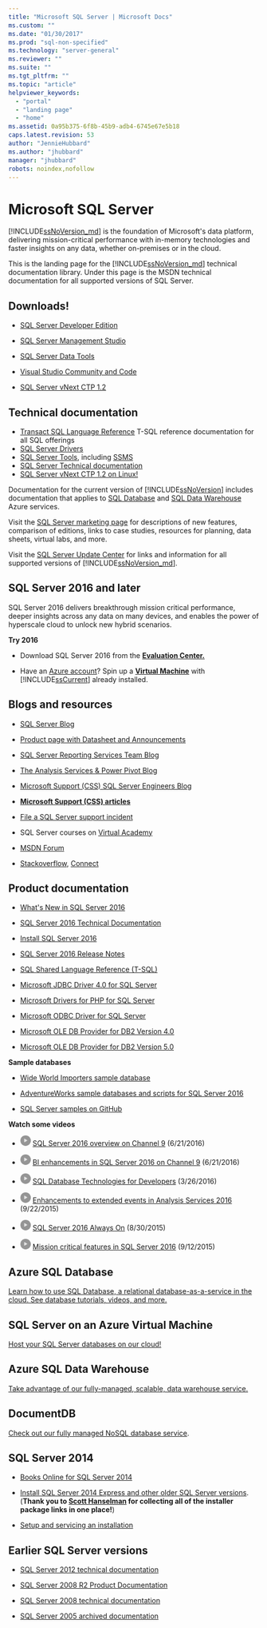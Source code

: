 ```yaml
---
title: "Microsoft SQL Server | Microsoft Docs"
ms.custom: ""
ms.date: "01/30/2017"
ms.prod: "sql-non-specified"
ms.technology: "server-general"
ms.reviewer: ""
ms.suite: ""
ms.tgt_pltfrm: ""
ms.topic: "article"
helpviewer_keywords: 
  - "portal"
  - "landing page"
  - "home"
ms.assetid: 0a95b375-6f8b-45b9-adb4-6745e67e5b18
caps.latest.revision: 53
author: "JennieHubbard"
ms.author: "jhubbard"
manager: "jhubbard"
robots: noindex,nofollow
---
```

# Microsoft SQL Server
[!INCLUDE[ssNoVersion_md](../includes/ssnoversion-md.md)] is the foundation of Microsoft's data platform, delivering mission-critical performance with in-memory technologies and faster insights on any data, whether on-premises or in the cloud.  
  
This is the landing page for the [!INCLUDE[ssNoVersion_md](../includes/ssnoversion-md.md)] technical documentation library. Under this page is the MSDN technical documentation for all supported versions of SQL Server.

## Downloads!
 - [SQL Server Developer Edition](https://my.visualstudio.com/downloads?q=sql%20server%20developer)

 - [SQL Server Management Studio](http://go.microsoft.com/fwlink/?linkid=832812)
 - [SQL Server Data Tools](https://msdn.microsoft.com/mt186501)
- [Visual Studio Community and Code](https://www.visualstudio.com/downloads/)
- [SQL Server vNext CTP 1.2](http://go.microsoft.com/fwlink/?LinkID=829477)

## Technical documentation 
-  [Transact SQL Language Reference](https://msdn.microsoft.com/library/dn198336.aspx) T-SQL reference documentation for all SQL offerings 
-  [SQL Server Drivers](https://msdn.microsoft.com/library/mt654049(v=sql.1).aspx)
-  [SQL Server Tools](https://msdn.microsoft.com/library/mt238365.aspx), including [SSMS](https://msdn.microsoft.com/library/hh213248.aspx)
 - [SQL Server Technical documentation](https://msdn.microsoft.com/library/ms130214.aspx)
 - [SQL Server vNext CTP 1.2 on Linux!](https://docs.microsoft.com/en-us/sql/linux/)
  
Documentation for the current version of [!INCLUDE[ssNoVersion](../includes/ssnoversion-md.md)] includes documentation that applies to  [SQL Database](https://docs.microsoft.com/en-us/azure/sql-database/) and  [SQL Data Warehouse](https://docs.microsoft.com/en-us/azure/sql-data-warehouse/) Azure services.  
  
Visit the [SQL Server marketing page](https://www.microsoft.com/server-cloud/products/sql-server/) for descriptions of new features, comparison of editions, links to case studies, resources for planning, data sheets, virtual labs, and more.  
 
Visit the [SQL Server Update Center](https://msdn.microsoft.com/library/ff803383.aspx) for links and information for all supported versions of [!INCLUDE[ssNoVersion_md](../includes/ssnoversion-md.md)].
  
## SQL Server 2016 and later
SQL Server 2016 delivers breakthrough mission critical performance, deeper insights across any data on many devices, and enables the power of hyperscale cloud to unlock new hybrid scenarios.  
 
**Try 2016**  

  -    Download SQL Server 2016  from the **[Evaluation Center.](https://www.microsoft.com/en-us/evalcenter/evaluate-sql-server-2016)**   
    
-   Have an [Azure account](https://azure.microsoft.com/en-us/free/)?  Spin up a **[Virtual Machine](https://azure.microsoft.com/en-us/marketplace/partners/microsoft/sqlserver2016rtmenterprisewindowsserver2012r2/?wt.mc_id=sqL16_vm)** with [!INCLUDE[ssCurrent](../includes/sscurrent-md.md)] already installed.

  
## Blogs and resources  
  
-   [SQL Server Blog](https://blogs.technet.microsoft.com/dataplatforminsider/) 
  
-   [Product page with Datasheet and Announcements](https://www.microsoft.com/en-us/server-cloud/products/sql-server-2016/)  
  
-   [SQL Server Reporting Services Team Blog](https://blogs.msdn.microsoft.com/sqlrsteamblog/)  
-   [The Analysis Services & Power Pivot Blog](http://blogs.msdn.com/b/analysisservices/)  
-  [Microsoft Support (CSS) SQL Server Engineers Blog](https://blogs.msdn.microsoft.com/psssql/)
- **[Microsoft Support (CSS) articles](https://support.microsoft.com/search?query=sql%20server%20kb)**
 - [File a SQL Server support incident](https://support.microsoft.com/en-us/assistedsupportproducts)
 - SQL Server courses on [Virtual Academy](https://mva.microsoft.com/product-training/sql-server#!lang=1033)
 - [MSDN Forum](https://social.msdn.microsoft.com/Forums/sqlserver/en-US/home?forum=SQLServer2016)
- [Stackoverflow](http://stackoverflow.com/questions/tagged/sql-server-2016), [Connect](https://connect.microsoft.com/SQLServer/Feedback)
  
## Product documentation  
  
-   [What's New in SQL Server 2016](http://msdn.microsoft.com/library/bb500435(v=sql.130).aspx)  
  
-   [SQL Server 2016 Technical Documentation](http://msdn.microsoft.com/library/ms130214(v=sql.130).aspx)  
  
-   [Install SQL Server 2016](https://msdn.microsoft.com/library/bb500395(v=sql.130).aspx)  
  
- [SQL Server 2016 Release Notes](http://msdn.microsoft.com/library/dn876712.aspx)

- [SQL Shared Language Reference (T-SQL)](https://msdn.microsoft.com/library/dn198336.aspx)

-   [Microsoft JDBC Driver 4.0 for SQL Server](https://msdn.microsoft.com/library/dn197841(v=sql.10).aspx)  
  
-   [Microsoft Drivers for PHP for SQL Server](https://msdn.microsoft.com/library/dn865013.aspx)  
  
-   [Microsoft ODBC Driver for SQL Server](https://msdn.microsoft.com/library/jj730308.aspx)  
  
-   [Microsoft OLE DB Provider for DB2 Version 4.0](https://msdn.microsoft.com/library/dn197844(v=sql.10).aspx)  
  
-   [Microsoft OLE DB Provider for DB2 Version 5.0](https://msdn.microsoft.com/library/dn539024(v=sql.10).aspx)   
  
**Sample databases**  
- [Wide World Importers sample database](https://msdn.microsoft.com/library/mt734199(v=sql.1).aspx)  
-   [AdventureWorks sample databases and scripts for SQL Server 2016](https://www.microsoft.com/en-us/download/details.aspx?id=49502) 

-  [SQL Server samples on GitHub](https://github.com/Microsoft/sql-server-samples) 
  
**Watch some videos**  
  
- ![generic_video_thumbnail_small](../release-notes/media/generic-video-thumbnail-small.png "generic_video_thumbnail_small") [SQL Server 2016 overview on Channel 9](https://channel9.msdn.com/Blogs/SQL-Server-2016-Training-Kit/SQL-Server-2016-Overview) (6/21/2016) 

- ![generic_video_thumbnail_small](../release-notes/media/generic-video-thumbnail-small.png "generic_video_thumbnail_small") [BI enhancements in SQL Server 2016 on Channel 9](https://channel9.msdn.com/Blogs/SQL-Server-2016-Training-Kit/SQL-Server-2016-BI) (6/21/2016) 

- ![generic_video_thumbnail_small](../release-notes/media/generic-video-thumbnail-small.png "generic_video_thumbnail_small") [SQL Database Technologies for Developers](https://azure.microsoft.com/en-us/documentation/videos/build-2016-sql-database-technologies-for-developers/) (3/26/2016) 
  
-   ![generic_video_thumbnail_small](../release-notes/media/generic-video-thumbnail-small.png "generic_video_thumbnail_small") [Enhancements to extended events in Analysis Services 2016](http://www.bing.com/videos/search?&q=videos+sql+server+2016&qft=+filterui:videoage-lt43200&FORM=R5VR7#view=detail&mid=388327436B71D09834F9388327436B71D09834F9) (9/22/2015)  
  
-   ![generic_video_thumbnail_small](../release-notes/media/generic-video-thumbnail-small.png "generic_video_thumbnail_small") [SQL Server 2016 Always On](https://www.bing.com/videos/search?q=videos+sql+server+2016&qpvt=videos+sql+server+2016&form=VDRE&first=1#view=detail&mid=E565AF533DECAC602524E565AF533DECAC602524) (8/30/2015)
  
-   ![generic_video_thumbnail_small](../release-notes/media/generic-video-thumbnail-small.png "generic_video_thumbnail_small") [Mission critical features in SQL Server 2016](https://www.bing.com/videos/search?q=videos+sql+server+2016&qpvt=videos+sql+server+2016&FORM=VDRE#view=detail&mid=D14F00345E5B8B7E0DBBD14F00345E5B8B7E0DBB)  (9/12/2015)
  
## Azure SQL Database  
[Learn how to use SQL Database, a relational database-as-a-service in the cloud. See database tutorials, videos, and more.](https://azure.microsoft.com/en-us/documentation/services/sql-database/)  

## SQL Server on an Azure Virtual Machine
[Host your SQL Server databases on our cloud!](https://azure.microsoft.com/documentation/articles/virtual-machines-windows-sql-server-iaas-overview/)

## Azure SQL Data Warehouse
[Take advantage of our fully-managed, scalable, data warehouse service.](https://azure.microsoft.com/documentation/services/sql-data-warehouse/)
## DocumentDB
[Check out our fully managed NoSQL database service](https://azure.microsoft.com/documentation/services/documentdb/).

 ## SQL Server 2014  
  
-   [Books Online for SQL Server 2014](https://msdn.microsoft.com/library/ms130214(v=sql.120).aspx)
  
-   [Install SQL Server 2014 Express and other older SQL Server versions](http://www.hanselman.com/blog/DownloadSQLServerExpress.aspx). (**Thank you to [Scott Hanselman](http://www.hanselman.com/) for collecting all of the installer package links in one place!**)
  
-   [Setup and servicing an installation](https://msdn.microsoft.com/library/dn236449(v=sql.120).aspx)
  
    
## Earlier SQL Server versions  
  
-   [SQL Server 2012 technical documentation](https://technet.microsoft.com/library/bb418433(v=sql.10).aspx)  
  
-   [SQL Server 2008 R2 Product Documentation](https://msdn.microsoft.com/library/hh278298(v=sql.10).aspx)  
  
-   [SQL Server 2008 technical documentation](https://msdn.microsoft.com/library/hh994727(v=sql.10).aspx) 

-  [SQL Server 2005 archived documentation](https://msdn.microsoft.com/library/hh278313(v=sql.10).aspx)

  
